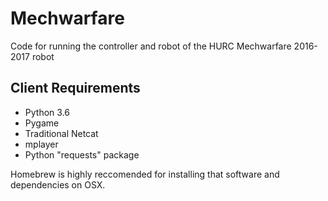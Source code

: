 # Mechwarfare
Code for running the controller and robot of the HURC Mechwarfare 2016-2017 robot


## Client Requirements

- Python 3.6
- Pygame
- Traditional Netcat
- mplayer
- Python "requests" package

Homebrew is highly reccomended for installing that software and dependencies on OSX.
